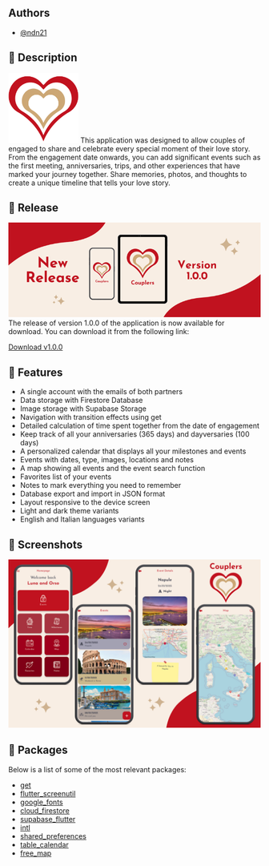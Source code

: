 ## Authors
- [@ndn21](https://github.com/ndenicolais)

## 📄 Description
<img src="images/couplers_logo.png" title="Couplers's logo" width="140" height="140">
This application was designed to allow couples of engaged to share and celebrate every special moment of their love story. From the engagement date onwards, you can add significant events such as the first meeting, anniversaries, trips, and other experiences that have marked your journey together. Share memories, photos, and thoughts to create a unique timeline that tells your love story.

## 💎 Release
<img src="images/couplers_version.png" title="Couplers's version">
The release of version 1.0.0 of the application is now available for download. You can download it from the following link:

[Download v1.0.0](https://github.com/ndenicolais/Couplers/releases/download/v1.0.0/Couplers_v1.0.0.apk)

## 🔑 Features
- A single account with the emails of both partners
- Data storage with Firestore Database
- Image storage with Supabase Storage
- Navigation with transition effects using get
- Detailed calculation of time spent together from the date of engagement
- Keep track of all your anniversaries (365 days) and dayversaries (100 days)
- A personalized calendar that displays all your milestones and events
- Events with dates, type, images, locations and notes
- A map showing all events and the event search function
- Favorites list of your events
- Notes to mark everything you need to remember
- Database export and import in JSON format
- Layout responsive to the device screen
- Light and dark theme variants
- English and Italian languages variants

## 🎨 Screenshots
<img src="images/couplers_release.png" title="Couplers's release">

## 📌 Packages
Below is a list of some of the most relevant packages:
- [get](https://pub.dev/packages/get)
- [flutter_screenutil](https://pub.dev/packages/flutter_screenutil)
- [google_fonts](https://pub.dev/packages/google_fonts)
- [cloud_firestore](https://pub.dev/packages/cloud_firestore)
- [supabase_flutter](https://pub.dev/packages/supabase_flutter)
- [intl](https://pub.dev/packages/intl)
- [shared_preferences](https://pub.dev/packages/shared_preferences)
- [table_calendar](https://pub.dev/packages/table_calendar)
- [free_map](https://pub.dev/packages/free_map)
